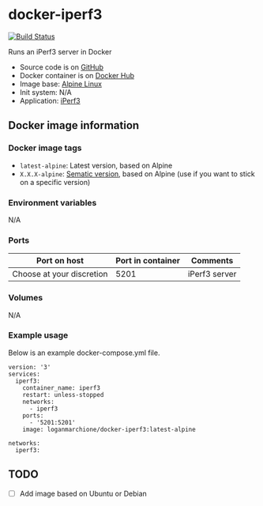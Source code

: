 # docker-iperf3

[![Build Status](https://travis-ci.org/loganmarchione/docker-iperf3.svg?branch=master)](https://travis-ci.org/loganmarchione/docker-iperf3)

Runs an iPerf3 server in Docker
  - Source code is on [GitHub](https://github.com/loganmarchione/docker-iperf3)
  - Docker container is on [Docker Hub](https://hub.docker.com/r/loganmarchione/docker-iperf3)
  - Image base: [Alpine Linux](https://hub.docker.com/_/alpine/)
  - Init system: N/A
  - Application: [iPerf3](https://iperf.fr/)

## Docker image information

### Docker image tags
  - `latest-alpine`: Latest version, based on Alpine
  - `X.X.X-alpine`: [Sematic version](https://semver.org/), based on Alpine (use if you want to stick on a specific version)

### Environment variables
N/A

### Ports
| Port on host              | Port in container | Comments            |
|---------------------------|-------------------|---------------------|
| Choose at your discretion | 5201              | iPerf3 server       |

### Volumes
N/A

### Example usage
Below is an example docker-compose.yml file.
```
version: '3'
services:
  iperf3:
    container_name: iperf3
    restart: unless-stopped
    networks:
      - iperf3
    ports:
      - '5201:5201'
    image: loganmarchione/docker-iperf3:latest-alpine

networks:
  iperf3:
```

## TODO
- [ ] Add image based on Ubuntu or Debian
